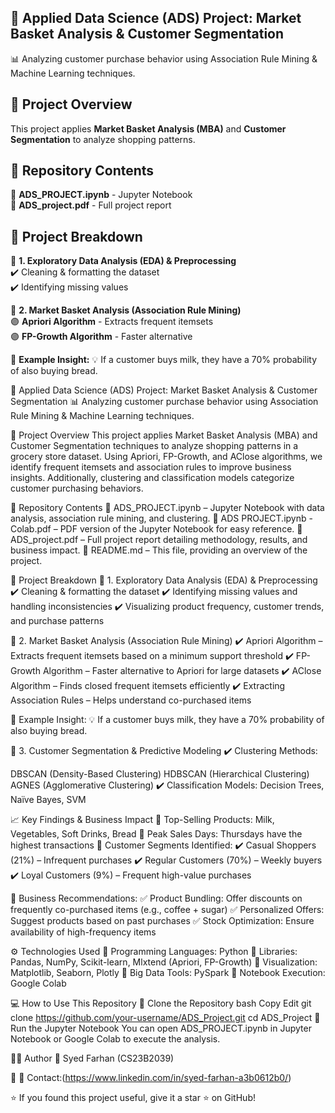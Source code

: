 ## 📌 Applied Data Science (ADS) Project: Market Basket Analysis & Customer Segmentation
📊 Analyzing customer purchase behavior using Association Rule Mining & Machine Learning techniques.

## 📜 Project Overview
This project applies **Market Basket Analysis (MBA)** and **Customer Segmentation** to analyze shopping patterns.

## 📂 Repository Contents
📁 **ADS_PROJECT.ipynb** - Jupyter Notebook  
📄 **ADS_project.pdf** - Full project report  

## 🎯 Project Breakdown
🔹 **1. Exploratory Data Analysis (EDA) & Preprocessing**  
✔️ Cleaning & formatting the dataset  
✔️ Identifying missing values  

🔹 **2. Market Basket Analysis (Association Rule Mining)**  
🟣 **Apriori Algorithm** - Extracts frequent itemsets  
🟣 **FP-Growth Algorithm** - Faster alternative  

🔹 **Example Insight:** :bulb: If a customer buys milk, they have a 70% probability of also buying bread.  

📌 Applied Data Science (ADS) Project: Market Basket Analysis & Customer Segmentation
📊 Analyzing customer purchase behavior using Association Rule Mining & Machine Learning techniques.

📜 Project Overview
This project applies Market Basket Analysis (MBA) and Customer Segmentation techniques to analyze shopping patterns in a grocery store dataset. Using Apriori, FP-Growth, and AClose algorithms, we identify frequent itemsets and association rules to improve business insights. Additionally, clustering and classification models categorize customer purchasing behaviors.

📂 Repository Contents
📁 ADS_PROJECT.ipynb – Jupyter Notebook with data analysis, association rule mining, and clustering.
📄 ADS PROJECT.ipynb - Colab.pdf – PDF version of the Jupyter Notebook for easy reference.
📑 ADS_project.pdf – Full project report detailing methodology, results, and business impact.
📜 README.md – This file, providing an overview of the project.

🎯 Project Breakdown
🔹 1. Exploratory Data Analysis (EDA) & Preprocessing
✔️ Cleaning & formatting the dataset
✔️ Identifying missing values and handling inconsistencies
✔️ Visualizing product frequency, customer trends, and purchase patterns

🔹 2. Market Basket Analysis (Association Rule Mining)
✔️ Apriori Algorithm – Extracts frequent itemsets based on a minimum support threshold
✔️ FP-Growth Algorithm – Faster alternative to Apriori for large datasets
✔️ AClose Algorithm – Finds closed frequent itemsets efficiently
✔️ Extracting Association Rules – Helps understand co-purchased items

📌 Example Insight: 💡 If a customer buys milk, they have a 70% probability of also buying bread.

🔹 3. Customer Segmentation & Predictive Modeling
✔️ Clustering Methods:

DBSCAN (Density-Based Clustering)
HDBSCAN (Hierarchical Clustering)
AGNES (Agglomerative Clustering)
✔️ Classification Models: Decision Trees, Naïve Bayes, SVM

📈 Key Findings & Business Impact
📌 Top-Selling Products: Milk, Vegetables, Soft Drinks, Bread
📌 Peak Sales Days: Thursdays have the highest transactions
📌 Customer Segments Identified:
✔️ Casual Shoppers (21%) – Infrequent purchases
✔️ Regular Customers (70%) – Weekly buyers
✔️ Loyal Customers (9%) – Frequent high-value purchases

📌 Business Recommendations:
✅ Product Bundling: Offer discounts on frequently co-purchased items (e.g., coffee + sugar)
✅ Personalized Offers: Suggest products based on past purchases
✅ Stock Optimization: Ensure availability of high-frequency items

⚙️ Technologies Used
🔹 Programming Languages: Python
🔹 Libraries: Pandas, NumPy, Scikit-learn, Mlxtend (Apriori, FP-Growth)
🔹 Visualization: Matplotlib, Seaborn, Plotly
🔹 Big Data Tools: PySpark
🔹 Notebook Execution: Google Colab

💻 How to Use This Repository
🔹 Clone the Repository
bash
Copy
Edit
git clone https://github.com/your-username/ADS_Project.git
cd ADS_Project
🔹 Run the Jupyter Notebook
You can open ADS_PROJECT.ipynb in Jupyter Notebook or Google Colab to execute the analysis.

👨‍💻 Author
📌 Syed Farhan (CS23B2039)

📌 📩 Contact:(https://www.linkedin.com/in/syed-farhan-a3b0612b0/)

⭐ If you found this project useful, give it a star ⭐ on GitHub!
